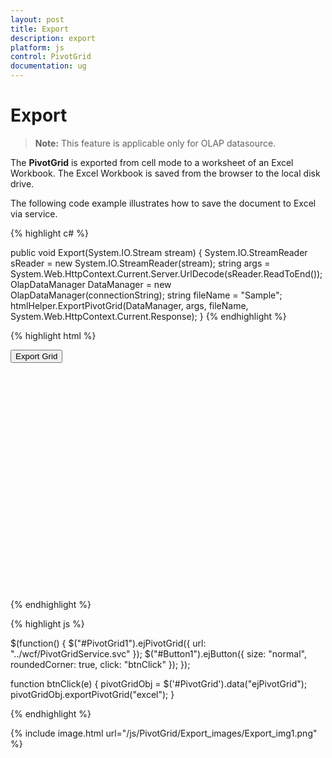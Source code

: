 ```yaml
---
layout: post
title: Export
description: export
platform: js
control: PivotGrid
documentation: ug
---
```


# Export

> **Note:** This feature is applicable only for OLAP datasource.

The **PivotGrid** is exported from cell mode to a worksheet of an Excel Workbook. The Excel Workbook is saved from the browser to the local disk drive.

The following code example illustrates how to save the document to Excel via service.

{% highlight c# %}

public void Export(System.IO.Stream stream) 
{
System.IO.StreamReader sReader = new System.IO.StreamReader(stream);
string args = System.Web.HttpContext.Current.Server.UrlDecode(sReader.ReadToEnd());
OlapDataManager DataManager = new OlapDataManager(connectionString);
string fileName = "Sample";
htmlHelper.ExportPivotGrid(DataManager, args, fileName, System.Web.HttpContext.Current.Response);
}
{% endhighlight %}

{% highlight html %}

<button id="Button1">Export Grid</button>
<div id="PivotGrid1" style="height: 350px; width: 100%; overflow: auto"> </div>

{% endhighlight %}

{% highlight js %}

$(function() {
    $("#PivotGrid1").ejPivotGrid({
        url: "../wcf/PivotGridService.svc"
    });
    $("#Button1").ejButton({
        size: "normal",
        roundedCorner: true,
        click: "btnClick"
    });
});

function btnClick(e) {
    pivotGridObj = $('#PivotGrid').data("ejPivotGrid");
    pivotGridObj.exportPivotGrid("excel");
}

{% endhighlight %}

{% include image.html url="/js/PivotGrid/Export_images/Export_img1.png" %}

